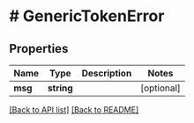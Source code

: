 # # GenericTokenError

## Properties

Name | Type | Description | Notes
------------ | ------------- | ------------- | -------------
**msg** | **string** |  | [optional] 


[[Back to API list]](../../README.md#endpoints) [[Back to README]](../../README.md)
